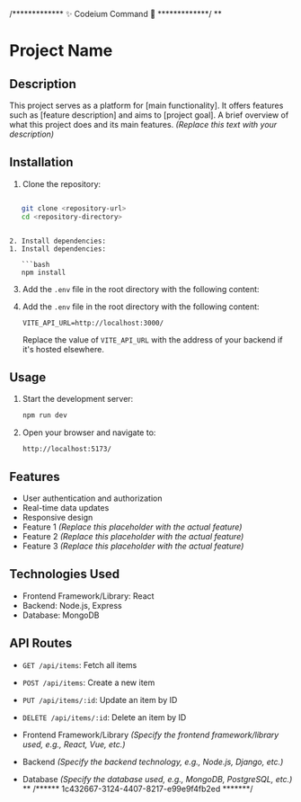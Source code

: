 /*************  ✨ Codeium Command 🌟  *************/
**<!-- @format -->

# Project Name

## Description

This project serves as a platform for [main functionality]. It offers features such as [feature description] and aims to [project goal].
A brief overview of what this project does and its main features. _(Replace this text with your description)_

## Installation

1. Clone the repository:

   ```bash
```bash
   git clone <repository-url>
   cd <repository-directory>
   ```
```

2. Install dependencies:
1. Install dependencies:

   ```bash
   npm install
   ```

3. Add the `.env` file in the root directory with the following content:
2. Add the `.env` file in the root directory with the following content:

   ```env
   VITE_API_URL=http://localhost:3000/
   ```

   Replace the value of `VITE_API_URL` with the address of your backend if it's hosted elsewhere.

## Usage

1. Start the development server:

   ```bash
   npm run dev
   ```

2. Open your browser and navigate to:

   ```
   http://localhost:5173/
   ```

## Features

- User authentication and authorization
- Real-time data updates
- Responsive design
- Feature 1 _(Replace this placeholder with the actual feature)_
- Feature 2 _(Replace this placeholder with the actual feature)_
- Feature 3 _(Replace this placeholder with the actual feature)_

## Technologies Used

- Frontend Framework/Library: React
- Backend: Node.js, Express
- Database: MongoDB

## API Routes

- `GET /api/items`: Fetch all items
- `POST /api/items`: Create a new item
- `PUT /api/items/:id`: Update an item by ID
- `DELETE /api/items/:id`: Delete an item by ID

- Frontend Framework/Library _(Specify the frontend framework/library used, e.g., React, Vue, etc.)_
- Backend _(Specify the backend technology, e.g., Node.js, Django, etc.)_
- Database _(Specify the database used, e.g., MongoDB, PostgreSQL, etc.)_
**
/******  1c432667-3124-4407-8217-e99e9f4fb2ed  *******/
